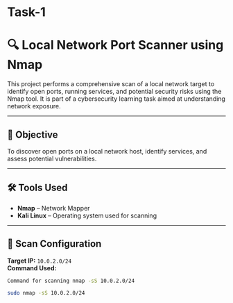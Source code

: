 # Task-1

# 🔍 Local Network Port Scanner using Nmap

This project performs a comprehensive scan of a local network target to identify open ports, running services, and potential security risks using the Nmap tool. It is part of a cybersecurity learning task aimed at understanding network exposure.

---

## 📌 Objective

To discover open ports on a local network host, identify services, and assess potential vulnerabilities.

---

## 🛠 Tools Used

- **Nmap** – Network Mapper
- **Kali Linux** – Operating system used for scanning

---

## 🧪 Scan Configuration

**Target IP:** `10.0.2.0/24`  
**Command Used:**
```bash
Command for scanning nmap -sS 10.0.2.0/24

sudo nmap -sS 10.0.2.0/24
```
